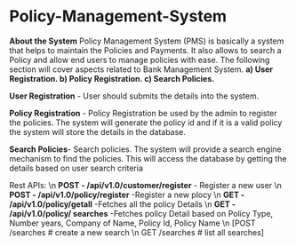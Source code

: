 # Policy-Management-System

**About the System**
Policy Management System (PMS) is basically a system that helps to maintain
the Policies and Payments. It also allows to search a Policy and allow end users
to manage policies with ease.
The following section will cover aspects related to Bank Management System.
  **a) User Registration.
    b) Policy Registration.
    c) Search Policies.**

**User Registration** - User should submits the details into the system.

**Policy Registration** - Policy Registration be used by the admin to register the
policies. The system will generate the policy id and if it is a valid policy the
system will store the details in the database.

**Search Policies**- Search policies. The system will provide a search engine
mechanism to find the policies. This will access the database by getting the details
based on user search criteria

Rest APIs: \n
**POST - /api/v1.0/customer/register** - Register a new user \n
**POST - /api/v1.0/policy/register** -Register a new plocy \n
**GET - /api/v1.0/policy/getall** -Fetches all the policy Details \n
**GET - /api/v1.0/policy/ searches** -Fetches policy Detail based on Policy Type, Number years, Company of Name, Policy Id, Policy Name \n
[POST /searches # create a new search \n
GET /searches # list all searches]
